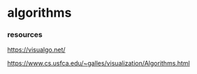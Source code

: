 # algorithms


### resources

https://visualgo.net/

https://www.cs.usfca.edu/~galles/visualization/Algorithms.html
